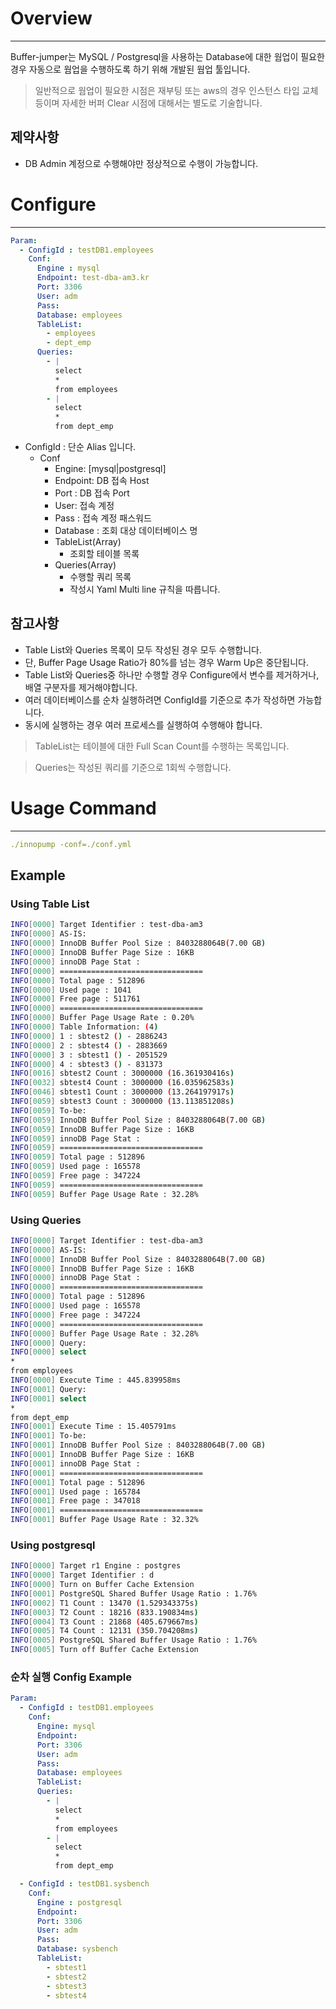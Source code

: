 # Overview

---

Buffer-jumper는 MySQL / Postgresql을 사용하는 Database에 대한 웜업이 필요한 경우 자동으로 웜업을 수행하도록 하기 위해 개발된 웜업 툴입니다. 

> 일반적으로 웜업이 필요한 시점은 재부팅 또는 aws의 경우 인스턴스 타입 교체 등이며 자세한 버퍼 Clear 시점에 대해서는 별도로 기술합니다.

## 제약사항
 - DB Admin 계정으로 수행해야만 정상적으로 수행이 가능합니다.

# Configure

---

```yaml
Param:  
  - ConfigId : testDB1.employees
    Conf:
      Engine : mysql
      Endpoint: test-dba-am3.kr
      Port: 3306
      User: adm
      Pass: 
      Database: employees
      TableList:
        - employees
        - dept_emp
      Queries:
        - | 
          select 
          *
          from employees
        - | 
          select
          *
          from dept_emp
```

- ConfigId : 단순 Alias 입니다.
    - Conf
        - Engine: [mysql|postgresql]
        - Endpoint: DB 접속 Host
        - Port : DB 접속 Port
        - User: 접속 계정
        - Pass : 접속 계정 패스워드
        - Database : 조회 대상 데이터베이스 명
        - TableList(Array)
            - 조회할 테이블 목록
        - Queries(Array)
            - 수행할 쿼리 목록
            - 작성시 Yaml Multi line 규칙을 따릅니다.

## 참고사항

- Table List와 Queries 목록이 모두 작성된 경우 모두 수행합니다.
- 단, Buffer Page Usage Ratio가 80%를 넘는 경우 Warm Up은 중단됩니다.
- Table List와 Queries중 하나만 수행할 경우 Configure에서 변수를 제거하거나, 배열 구분자를 제거해야합니다.
- 여러 데이터베이스를 순차 실행하려면 ConfigId를 기준으로 추가 작성하면 가능합니다.
- 동시에 실행하는 경우 여러 프로세스를 실행하여 수행해야 합니다.

> TableList는 테이블에 대한 Full Scan Count를 수행하는 목록입니다.

> Queries는 작성된 쿼리를 기준으로 1회씩 수행합니다.

# Usage Command

---

```yaml
./innopump -conf=./conf.yml
```

## Example

### Using Table List

```bash
INFO[0000] Target Identifier : test-dba-am3 
INFO[0000] AS-IS:                                       
INFO[0000] InnoDB Buffer Pool Size : 8403288064B(7.00 GB) 
INFO[0000] InnoDB Buffer Page Size : 16KB               
INFO[0000] innoDB Page Stat :                           
INFO[0000] ================================             
INFO[0000] Total page : 512896                          
INFO[0000] Used page : 1041                             
INFO[0000] Free page : 511761                           
INFO[0000] ================================             
INFO[0000] Buffer Page Usage Rate : 0.20%               
INFO[0000] Table Information: (4)                       
INFO[0000] 1 : sbtest2 () - 2886243                     
INFO[0000] 2 : sbtest4 () - 2883669                     
INFO[0000] 3 : sbtest1 () - 2051529                     
INFO[0000] 4 : sbtest3 () - 831373                      
INFO[0016] sbtest2 Count : 3000000 (16.361930416s)      
INFO[0032] sbtest4 Count : 3000000 (16.035962583s)      
INFO[0046] sbtest1 Count : 3000000 (13.264197917s)      
INFO[0059] sbtest3 Count : 3000000 (13.113851208s)      
INFO[0059] To-be:                                       
INFO[0059] InnoDB Buffer Pool Size : 8403288064B(7.00 GB) 
INFO[0059] InnoDB Buffer Page Size : 16KB               
INFO[0059] innoDB Page Stat :                           
INFO[0059] ================================             
INFO[0059] Total page : 512896                          
INFO[0059] Used page : 165578                           
INFO[0059] Free page : 347224                           
INFO[0059] ================================             
INFO[0059] Buffer Page Usage Rate : 32.28% 
```

### Using Queries

```bash
INFO[0000] Target Identifier : test-dba-am3
INFO[0000] AS-IS:                                       
INFO[0000] InnoDB Buffer Pool Size : 8403288064B(7.00 GB) 
INFO[0000] InnoDB Buffer Page Size : 16KB               
INFO[0000] innoDB Page Stat :                           
INFO[0000] ================================             
INFO[0000] Total page : 512896                          
INFO[0000] Used page : 165578                           
INFO[0000] Free page : 347224                           
INFO[0000] ================================             
INFO[0000] Buffer Page Usage Rate : 32.28%              
INFO[0000] Query:                                       
INFO[0000] select 
*
from employees                     
INFO[0000] Execute Time : 445.839958ms                  
INFO[0001] Query:                                       
INFO[0001] select
*
from dept_emp                       
INFO[0001] Execute Time : 15.405791ms                   
INFO[0001] To-be:                                       
INFO[0001] InnoDB Buffer Pool Size : 8403288064B(7.00 GB) 
INFO[0001] InnoDB Buffer Page Size : 16KB               
INFO[0001] innoDB Page Stat :                           
INFO[0001] ================================             
INFO[0001] Total page : 512896                          
INFO[0001] Used page : 165784                           
INFO[0001] Free page : 347018                           
INFO[0001] ================================             
INFO[0001] Buffer Page Usage Rate : 32.32%
```
### Using postgresql

```bash
INFO[0000] Target r1 Engine : postgres                  
INFO[0000] Target Identifier : d 
INFO[0000] Turn on Buffer Cache Extension               
INFO[0001] PostgreSQL Shared Buffer Usage Ratio : 1.76% 
INFO[0002] T1 Count : 13470 (1.529343375s) 
INFO[0003] T2 Count : 18216 (833.190834ms) 
INFO[0004] T3 Count : 21868 (405.679667ms) 
INFO[0005] T4 Count : 12131 (350.704208ms)    
INFO[0005] PostgreSQL Shared Buffer Usage Ratio : 1.76% 
INFO[0005] Turn off Buffer Cache Extension   

```

### 순차 실행 Config Example

```yaml
Param:  
  - ConfigId : testDB1.employees
    Conf:
      Engine: mysql
      Endpoint: 
      Port: 3306
      User: adm
      Pass: 
      Database: employees
      TableList:
      Queries:
        - | 
          select 
          *
          from employees
        - | 
          select
          *
          from dept_emp

  - ConfigId : testDB1.sysbench
    Conf:
      Engine : postgresql
      Endpoint: 
      Port: 3306
      User: adm
      Pass: 
      Database: sysbench
      TableList:
        - sbtest1
        - sbtest2
        - sbtest3
        - sbtest4
```